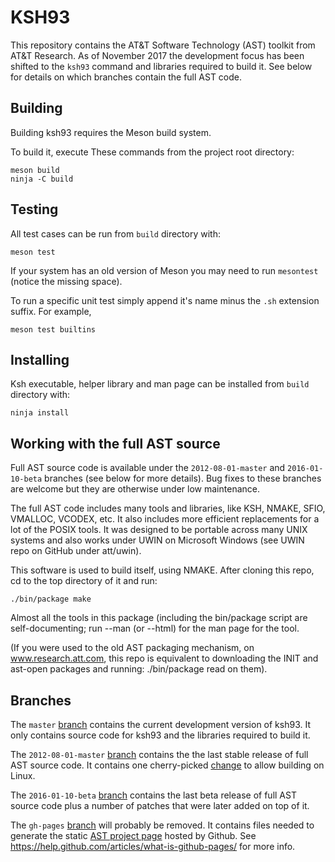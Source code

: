 # KSH93

This repository contains the AT&amp;T Software Technology (AST) toolkit
from AT&amp;T Research.  As of November 2017 the development focus has
been shifted to the `ksh93` command and libraries required to build
it. See below for details on which branches contain the full AST code.

## Building

Building ksh93 requires the Meson build system.

To build it, execute These commands from the project root directory:

```
meson build
ninja -C build
```

## Testing

All test cases can be run from `build` directory with:

```
meson test
```

If your system has an old version of Meson you may need to run `mesontest`
(notice the missing space).

To run a specific unit test simply append it's name minus the `.sh` extension 
suffix. For example,

```
meson test builtins
```

## Installing

Ksh executable, helper library and man page can be installed from `build` directory with:

```
ninja install
```

## Working with the full AST source

Full AST source code is available under the `2012-08-01-master` and
`2016-01-10-beta` branches (see below for more details). Bug fixes to
these branches are welcome but they are otherwise under low maintenance.

The full AST code includes many tools and libraries, like KSH, NMAKE, SFIO,
VMALLOC, VCODEX, etc. It also includes more efficient replacements for a
lot of the POSIX tools.  It was designed to be portable across many UNIX
systems and also works under UWIN on Microsoft Windows (see UWIN repo on
GitHub under att/uwin).

This software is used to build itself, using NMAKE.
After cloning this repo, cd to the top directory of it and run:

```
./bin/package make
```

Almost all the tools in this package (including the bin/package script are
self-documenting; run <tool> --man (or --html) for the man page for the tool.

(If you were used to the old AST packaging mechanism, on www.research.att.com,
this repo is equivalent to downloading the INIT and ast-open packages and
running: ./bin/package read on them).

## Branches

The `master` [branch](https://github.com/att/ast/commits/master) contains the current development version of ksh93. It only contains source code for ksh93 and the libraries required to build it.

The `2012-08-01-master` [branch](https://github.com/att/ast/commits/2012-08-01-master) contains the the last stable release of full AST source code. It contains one cherry-picked [change](https://github.com/att/ast/commit/e79c29295092fe2b2282d134e2b7cce32ec9dcac) to allow building on Linux.

The `2016-01-10-beta` [branch](https://github.com/att/ast/commits/2016-01-10-beta) contains the last beta release of full AST source code plus a number of patches that were later added on top of it.

The `gh-pages` [branch](https://github.com/att/ast/commits/gh-pages) will probably be removed. It contains files needed to generate the static [AST project page](https://att.github.io/ast/) hosted by Github. See https://help.github.com/articles/what-is-github-pages/ for more info.
